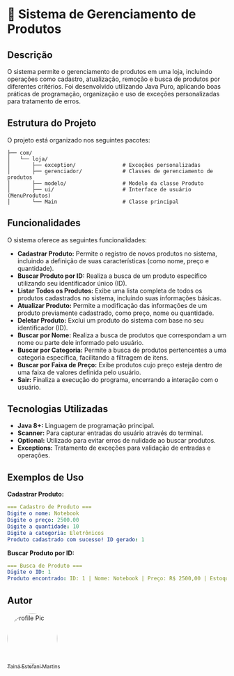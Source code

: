 # 🛒 Sistema de Gerenciamento de Produtos

## Descrição
O sistema permite o gerenciamento de produtos em uma loja, incluindo operações como cadastro, atualização, remoção e busca de produtos por diferentes critérios. Foi desenvolvido utilizando Java Puro, aplicando boas práticas de programação, organização e uso de exceções personalizadas para tratamento de erros.

## Estrutura do Projeto
O projeto está organizado nos seguintes pacotes:

 ```
├── com/
│   └── loja/
│       ├── exception/               # Exceções personalizadas
│       ├── gerenciador/             # Classes de gerenciamento de produtos
│       ├── modelo/                  # Modelo da classe Produto
│       ├── ui/                      # Interface de usuário (MenuProdutos)
│       └── Main                     # Classe principal
 ```

## Funcionalidades
O sistema oferece as seguintes funcionalidades:

- **Cadastrar Produto:** Permite o registro de novos produtos no sistema, incluindo a definição de suas características (como nome, preço e quantidade).
- **Buscar Produto por ID:** Realiza a busca de um produto específico utilizando seu identificador único (ID).
- **Listar Todos os Produtos:** Exibe uma lista completa de todos os produtos cadastrados no sistema, incluindo suas informações básicas.
- **Atualizar Produto:** Permite a modificação das informações de um produto previamente cadastrado, como preço, nome ou quantidade.
- **Deletar Produto:** Exclui um produto do sistema com base no seu identificador (ID).
- **Buscar por Nome:** Realiza a busca de produtos que correspondam a um nome ou parte dele informado pelo usuário.
- **Buscar por Categoria:** Permite a busca de produtos pertencentes a uma categoria específica, facilitando a filtragem de itens.
- **Buscar por Faixa de Preço:** Exibe produtos cujo preço esteja dentro de uma faixa de valores definida pelo usuário.
- **Sair:** Finaliza a execução do programa, encerrando a interação com o usuário.

## Tecnologias Utilizadas
- **Java 8+:** Linguagem de programação principal.
- **Scanner:** Para capturar entradas do usuário através do terminal.
- **Optional:** Utilizado para evitar erros de nulidade ao buscar produtos.
- **Exceptions:** Tratamento de exceções para validação de entradas e operações.

## Exemplos de Uso

**Cadastrar Produto:**
```yaml
=== Cadastro de Produto ===
Digite o nome: Notebook
Digite o preço: 2500.00
Digite a quantidade: 10
Digite a categoria: Eletrônicos
Produto cadastrado com sucesso! ID gerado: 1
```

**Buscar Produto por ID:**
```yaml
=== Busca de Produto ===
Digite o ID: 1
Produto encontrado: ID: 1 | Nome: Notebook | Preço: R$ 2500,00 | Estoque: 10 | Categoria: Eletrônicos
```

## Autor
[<img alt="Profile Pic" src="https://avatars.githubusercontent.com/u/154456749?v=4" width="115" style="border-radius:50%"><br><sub>Tainá Estefani Martins</sub>](https://github.com/tainaestefani)
